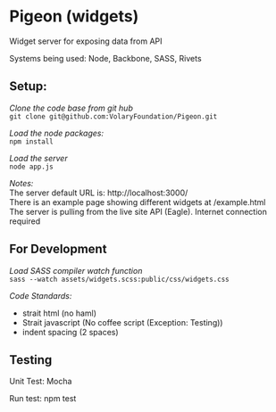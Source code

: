 Pigeon (widgets)
================

Widget server for exposing data from API  

Systems being used: Node, Backbone, SASS, Rivets  

Setup:
------
*Clone the code base from git hub*  
    `git clone git@github.com:VolaryFoundation/Pigeon.git`  
    
*Load the node packages:*  
    `npm install`  

*Load the server*  
    `node app.js`  
    
*Notes:*  
The server default URL is: http://localhost:3000/  
There is an example page showing different widgets at /example.html  
The server is pulling from the live site API (Eagle). Internet connection required  


For Development
---------------
*Load SASS compiler watch function*  
    `sass --watch assets/widgets.scss:public/css/widgets.css`   

*Code Standards:*  
* strait html (no haml)  
* Strait javascript (No coffee script (Exception: Testing))  
* indent spacing (2 spaces)    


Testing
---------------

Unit Test: Mocha

Run test: npm test
